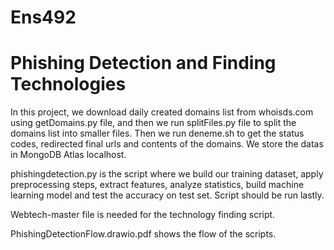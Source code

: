 # Ens492
# Phishing Detection and Finding Technologies

In this project, we download daily created domains list from whoisds.com using getDomains.py file, and then we run splitFiles.py file to split the domains list into smaller files.
Then we run deneme.sh to get the status codes, redirected final urls and contents of the domains. We store the datas in MongoDB Atlas localhost.

phishingdetection.py is the script where we build our training dataset, apply preprocessing steps, extract features, analyze statistics, build machine learning model and test the accuracy on test set. Script should be run lastly.

Webtech-master file is needed for the technology finding script.

PhishingDetectionFlow.drawio.pdf shows the flow of the scripts.
